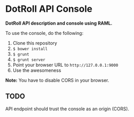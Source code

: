 # DotRoll API Console

**DotRoll API description and console using RAML.**

To use the console, do the following:

1. Clone this repository
2. `$ bower install`
3. `$ grunt`
4. `$ grunt server`
5. Point your browser URL to `http://127.0.0.1:9000`
6. Use the awesomeness

**Note:** You have to disable CORS in your browser.

## TODO

API endpoint should trust the console as an origin (CORS).

